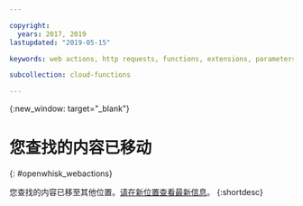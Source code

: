 ```yaml
---

copyright:
  years: 2017, 2019
lastupdated: "2019-05-15"

keywords: web actions, http requests, functions, extensions, parameters

subcollection: cloud-functions

---
```


{:new_window: target="_blank"}
# 您查找的内容已移动
{: #openwhisk_webactions}

您查找的内容已移至其他位置。[请在新位置查看最新信息](/docs/openwhisk?topic=cloud-functions-actions_web)。
{:shortdesc}
